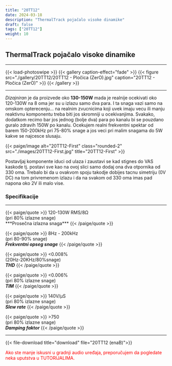 ```yaml
---
title: "20TT12"
date: 2024-03-18
description: "ThermalTrack pojačalo visoke dinamike"
draft: false
tags: ["20TT12"]
weight: 10
---
```

## ThermalTrack pojačalo visoke dinamike

<hr>
{{< load-photoswipe >}}
{{< gallery caption-effect="fade" >}}
  {{< figure src="./gallery/20TT12/20TT12 - Pločica (ZerO).jpg" caption="20TT12 - Pločica (ZerO)" >}}
{{< /gallery >}}
<hr>

*Dizajniran* je da proizvede oko **130-150W** mada je realnije ocekivati oko 120-130W na 8 oma jer su u izlazu samo dva para. I ta snaga vazi samo na omskom opterecenju... na realnim zvucnicima koji uvek imaju vecu ili manju reaktivnu komponentu treba biti jos skromniji u ocekivanjima. Svakako, dodatkom recimo bar jos jednog (bolje dva) para po kanalu bi se pouzdano guralo zdravih 150W po kanalu. Ocekujem realni frekventni spektar od barem 150-200kHz pri 75-80% snage a jos veci pri malim snagama do 5W kakve se najcesce slusaju.

<p>{{< paige/image alt="20TT12-First" class="rounded-2" src="./images/20TT12-First.jpg" title="20TT12-First" >}}</p>

Postavljaj komponente iduci od ulaza i zaustavi se kad stignes do VAS kaskode tj. postavi sve kao na ovoj slici samo dodaj ona dva otpornika od 330 oma. Trebalo bi da u ovakvom spoju takodje dobijes tacnu simetriju (0V DC) na tom privremenom izlazu i da na svakom od 330 oma imas pad napona oko 2V ili malo vise.

### Specifikacije
<hr>
{{< paige/quote >}}
120-130W RMS/8Ω<br>(pri 80% izlazne snage)<br>***Prosečna izlazna snaga***
{{< /paige/quote >}}

{{< paige/quote >}}
8Hz - 200kHz<br>(pri 80-90% snage)<br>***Frekventni opseg snage***
{{< /paige/quote >}}

{{< paige/quote >}}
<0.008%<br>(20Hz-20KHz/80%snage)<br>***THD***
{{< /paige/quote >}}

{{< paige/quote >}}
<0.006%<br>(pri 80% izlazne snage)<br>***TIM***
{{< /paige/quote >}}

{{< paige/quote >}}
140V/μS<br>(pri 80% izlazne snage)<br>***Slew rate***
{{< /paige/quote >}}

{{< paige/quote >}}
&#62;750<br>(pri 80% izlazne snage)<br>***Damping faktor***
{{< /paige/quote >}}
<hr>

{{< file-download title="download" file="20TT12 (enaB)">}}

<p style="color: red;" class="text-center">Ako ste manje iskusni u gradnji audio uređaja, preporučujem da pogledate neka uputstva u TUTORIJALIMA.</p>
